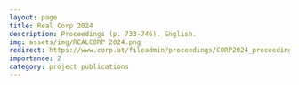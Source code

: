 ```yaml
---
layout: page
title: Real Corp 2024
description: Proceedings (p. 733-746). English.
img: assets/img/REALCORP 2024.png
redirect: https://www.corp.at/fileadmin/proceedings/CORP2024_proceedings.pdf#page=733
importance: 2
category: project publications
---
```


